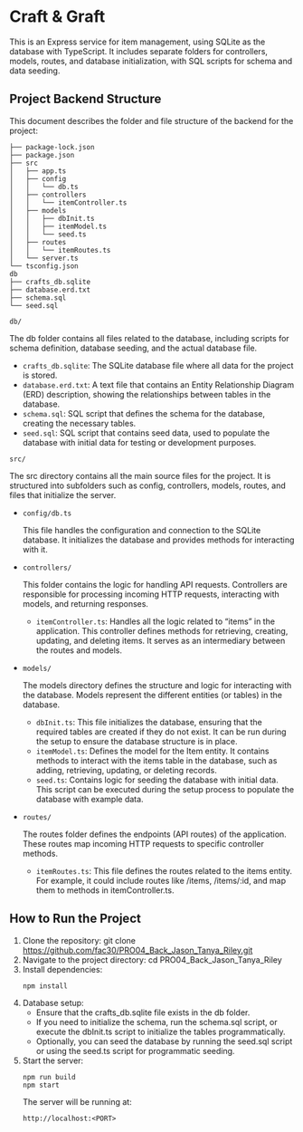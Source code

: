 # Craft & Graft

This is an Express service for item management, using SQLite as the database with TypeScript. It includes separate folders for controllers, models, routes, and database initialization, with SQL scripts for schema and data seeding.

## Project Backend Structure

This document describes the folder and file structure of the backend for the project:
```
├── package-lock.json
├── package.json
├── src
│   ├── app.ts
│   ├── config
│   │   └── db.ts
│   ├── controllers
│   │   └── itemController.ts
│   ├── models
│   │   ├── dbInit.ts
│   │   ├── itemModel.ts
│   │   └── seed.ts
│   ├── routes
│   │   └── itemRoutes.ts
│   └── server.ts
└── tsconfig.json
db
├── crafts_db.sqlite
├── database.erd.txt
├── schema.sql
└── seed.sql
```
`db/`

The db folder contains all files related to the database, including scripts for schema definition, database seeding, and the actual database file.

- `crafts_db.sqlite`: The SQLite database file where all data for the project is stored.
- `database.erd.txt`: A text file that contains an Entity Relationship Diagram (ERD) description, showing the relationships between tables in the database.
- `schema.sql`: SQL script that defines the schema for the database, creating the necessary tables.
- `seed.sql`: SQL script that contains seed data, used to populate the database with initial data for testing or development purposes.

`src/`

The src directory contains all the main source files for the project. It is structured into subfolders such as config, controllers, models, routes, and files that initialize the server.

- `config/db.ts`

	This file handles the configuration and connection to the SQLite database. It initializes the database and provides methods for interacting with it.

- `controllers/`

	This folder contains the logic for handling API requests. Controllers are responsible for processing incoming HTTP requests, interacting with models, and returning responses.

	- `itemController.ts`: Handles all the logic related to “items” in the application. This controller defines methods for retrieving, creating, updating, and deleting items. It serves as an intermediary between the routes and models.

- `models/`

	The models directory defines the structure and logic for interacting with the database. Models represent the different entities (or tables) in the database.	

	- `dbInit.ts`: This file initializes the database, ensuring that the required tables are created if they do not exist. It can be run during the setup to ensure the database structure is in place.
	- `itemModel.ts`: Defines the model for the Item entity. It contains methods to interact with the items table in the database, such as adding, retrieving, updating, or deleting records.
	- `seed.ts`: Contains logic for seeding the database with initial data. This script can be executed during the setup process to populate the database with example data.

- `routes/`

	The routes folder defines the endpoints (API routes) of the application. These routes map incoming HTTP requests to specific controller methods.

	- `itemRoutes.ts`: This file defines the routes related to the items entity. For example, it could include routes like /items, /items/:id, and map them to methods in itemController.ts.


## How to Run the Project
1. Clone the repository: git clone https://github.com/fac30/PRO04_Back_Jason_Tanya_Riley.git
2. Navigate to the project directory: cd PRO04_Back_Jason_Tanya_Riley
3. Install dependencies:
	```
	npm install
	```
4.	Database setup:
	- Ensure that the crafts_db.sqlite file exists in the db folder.
	- If you need to initialize the schema, run the schema.sql script, or execute the dbInit.ts script to initialize the tables programmatically.
	- Optionally, you can seed the database by running the seed.sql script or using the seed.ts script for programmatic seeding.
5.	Start the server:
	```
	npm run build
	npm start
	```
	The server will be running at:
	```
	http://localhost:<PORT>
	```